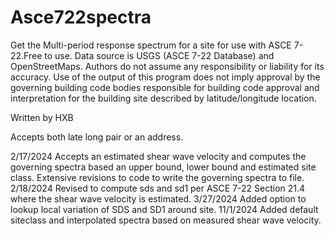 # Asce722spectra

Get the Multi-period response spectrum for a site for use with ASCE 7-22.Free to use.
Data source is USGS (ASCE 7-22 Database) and OpenStreetMaps. Authors do not assume any responsibility or liability for its accuracy. 
Use of the output of this program does not imply approval by the governing building code bodies responsible for building code 
approval and interpretation for the building site described by latitude/longitude location.

Written by HXB

Accepts both late long pair or an address.

2/17/2024  Accepts an estimated shear wave velocity and computes the governing spectra based an upper bound, lower bound and estimated site class.  Extensive revisions to code to write the governing spectra to file. 
2/18/2024  Revised to compute sds and sd1 per ASCE 7-22 Section 21.4 where the shear wave velocity is estimated.
3/27/2024  Added option to lookup local variation of SDS and SD1 around site.
11/1/2024  Added default siteclass and interpolated spectra based on measured shear wave velocity.
